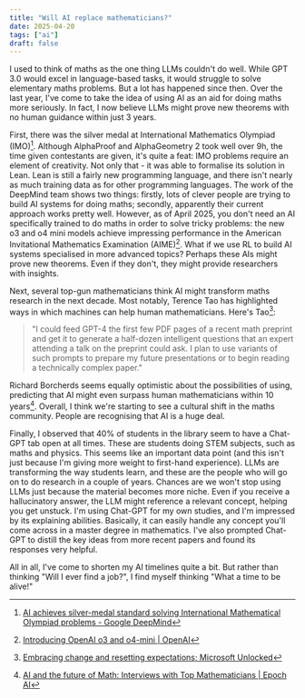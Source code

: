 ```yaml
---
title: "Will AI replace mathematicians?"
date: 2025-04-20
tags: ["ai"]
draft: false
---
```


I used to think of maths as the one thing LLMs couldn't do well. While GPT 3.0 would excel in language-based tasks, it would struggle to solve elementary maths problems. But a lot has happened since then. Over the last year, I've come to take the idea of using AI as an aid for doing maths more seriously. In fact, I now believe LLMs might prove new theorems with no human guidance within just 3 years.

First, there was the silver medal at International Mathematics Olympiad (IMO)[^1]. Although AlphaProof and AlphaGeometry 2 took well over 9h, the time given contestants are given, it's quite a feat: IMO problems require an element of creativity. Not only that - it was able to formalise its solution in Lean. Lean is still a fairly new programming language, and there isn't nearly as much training data as for other programming languages. The work of the DeepMind team shows two things: firstly, lots of clever people are trying to build AI systems for doing maths; secondly, apparently their current approach works pretty well. However, as of April 2025, you don't need an AI specifically trained to do maths in order to solve tricky problems: the new o3 and o4 mini models achieve impressing performance in the American Invitational Mathematics Examination (AIME)[^2]. What if we use RL to build AI systems specialised in more advanced topics? Perhaps these AIs might prove new theorems. Even if they don't, they might provide researchers with insights.

Next, several top-gun mathematicians think AI might transform maths research in the next decade. Most notably, Terence Tao has highlighted ways in which machines can help human mathematicians. Here's Tao[^3]:

> "I could feed GPT-4 the first few PDF pages of a recent math preprint and get it to generate a half-dozen intelligent questions that an expert attending a talk on the preprint could ask. I plan to use variants of such prompts to prepare my future presentations or to begin reading a technically complex paper."

Richard Borcherds seems equally optimistic about the possibilities of using, predicting that AI might even surpass human mathematicians within 10 years[^4]. Overall, I think we're starting to see a cultural shift in the maths community. People are recognising that AI is a huge deal.

Finally, I observed that 40% of students in the library seem to have a Chat-GPT tab open at all times. These are students doing STEM subjects, such as maths and physics. This seems like an important data point (and this isn't just because I'm giving more weight to first-hand experience). LLMs are transforming the way students learn, and these are the people who will go on to do research in a couple of years. Chances are we won't stop using LLMs just because the material becomes more niche. Even if you receive a hallucinatory answer, the LLM might reference a relevant concept, helping you get unstuck. I'm using Chat-GPT for my own studies, and I'm impressed by its explaining abilities. Basically, it can easily handle any concept you'll come across in a master degree in mathematics. I've also prompted Chat-GPT to distill the key ideas from more recent papers and found its responses very helpful.

All in all, I've come to shorten my AI timelines quite a bit. But rather than thinking "Will I ever find a job?", I find myself thinking "What a time to be alive!"

[^1]: [AI achieves silver-medal standard solving International Mathematical Olympiad problems - Google DeepMind](https://deepmind.google/discover/blog/ai-solves-imo-problems-at-silver-medal-level)
[^2]: [Introducing OpenAI o3 and o4-mini | OpenAI](https://openai.com/index/introducing-o3-and-o4-mini)
[^3]: [Embracing change and resetting expectations; Microsoft Unlocked](https://unlocked.microsoft.com/ai-anthology/terence-tao)
[^4]: [AI and the future of Math: Interviews with Top Mathematicians | Epoch AI](https://epoch.ai/frontiermath/expert-perspectives)

